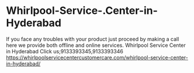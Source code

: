 # Whirlpool-Service-.Center-in-Hyderabad
If you face any troubles with your product just proceed by making a call here we provide both offline and online services. Whirlpool Service Center in Hyderabad Click us;9133393345,9133393346    https://whirlpoolservicecentercustomercare.com/whirlpool-service-center-in-hyderabad/
